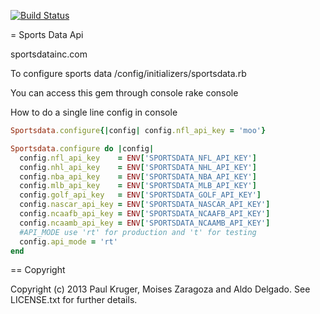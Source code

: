 [![Build Status](https://travis-ci.org/miamiruby/sportsdata.png?branch=master)](https://travis-ci.org/miamiruby/sportsdata)

= Sports Data Api

sportsdatainc.com

To configure sports data
/config/initializers/sportsdata.rb

You can access this gem through console
rake console

How to do a single line config in console
```ruby
Sportsdata.configure{|config| config.nfl_api_key = 'moo'}
```

```ruby
Sportsdata.configure do |config|
  config.nfl_api_key    = ENV['SPORTSDATA_NFL_API_KEY']
  config.nhl_api_key    = ENV['SPORTSDATA_NHL_API_KEY']
  config.nba_api_key    = ENV['SPORTSDATA_NBA_API_KEY']
  config.mlb_api_key    = ENV['SPORTSDATA_MLB_API_KEY']
  config.golf_api_key   = ENV['SPORTSDATA_GOLF_API_KEY']
  config.nascar_api_key = ENV['SPORTSDATA_NASCAR_API_KEY']
  config.ncaafb_api_key = ENV['SPORTSDATA_NCAAFB_API_KEY']
  config.ncaamb_api_key = ENV['SPORTSDATA_NCAAMB_API_KEY']
  #API_MODE use 'rt' for production and 't' for testing
  config.api_mode = 'rt'
end
```
== Copyright

Copyright (c) 2013 Paul Kruger, Moises Zaragoza and Aldo Delgado. See LICENSE.txt for further details.
